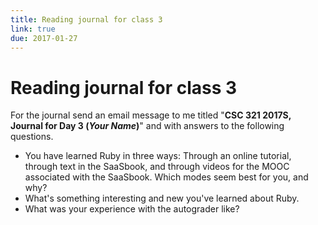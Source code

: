 ```yaml
---
title: Reading journal for class 3
link: true
due: 2017-01-27
---
```

Reading journal for class 3
===========================

For the journal send an email message to me titled "**CSC 321 2017S, Journal
for Day 3 (*Your Name*)**" and with answers to the following questions.

* You have learned Ruby in three ways: Through an online tutorial, through text in the SaaSbook, and through videos for the MOOC associated with the SaaSbook.  Which modes seem best for you, and why?
* What's something interesting and new you've learned about Ruby.
* What was your experience with the autograder like?
